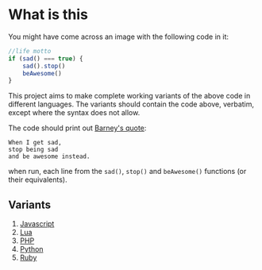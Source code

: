 # What is this
You might have come across an image with the following code in it:

```js
//life motto
if (sad() === true) {
    sad().stop()
    beAwesome()
}
```

This project aims to make complete working variants of the above code in different languages. 
The variants should contain the code above, verbatim, except where the syntax does not allow.

The code should print out [Barney's quote](https://youtu.be/Dc01V_mygzg?t=7s):

```
When I get sad,
stop being sad
and be awesome instead.
```

when run, each line from the `sad()`, `stop()` and `beAwesome()` functions (or their equivalents).

## Variants

1. [Javascript](https://github.com/kanyuga/barney/blob/master/barney.js)
2. [Lua](https://github.com/kanyuga/barney/blob/master/barney.lua)
3. [PHP](https://github.com/kanyuga/barney/blob/master/barney.php)
4. [Python](https://github.com/kanyuga/barney/blob/master/barney.py)
5. [Ruby](https://github.com/kanyuga/barney/blob/master/barney.rb)
